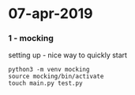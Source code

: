 # 07-apr-2019


### 1 - mocking 


setting up - nice way to quickly start
```
python3 -m venv mocking
source mocking/bin/activate
touch main.py test.py
```



